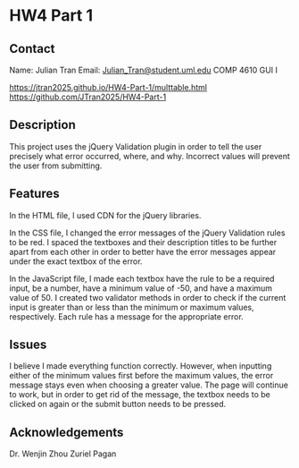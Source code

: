 # HW4 Part 1

## Contact
Name: Julian Tran
Email: Julian_Tran@student.uml.edu
COMP 4610 GUI I

https://jtran2025.github.io/HW4-Part-1/multtable.html
https://github.com/JTran2025/HW4-Part-1

## Description
This project uses the jQuery Validation plugin in order to tell the user precisely what error occurred, where, and why. Incorrect values will prevent the user from submitting.

## Features
In the HTML file, I used CDN for the jQuery libraries.

In the CSS file, I changed the error messages of the jQuery Validation rules to be red. I spaced the textboxes and their description titles to be further apart from each other in order to better have the error messages appear under the exact textbox of the error.

In the JavaScript file, I made each textbox have the rule to be a required input, be a number, have a minimum value of -50, and have a maximum value of 50. I created two validator methods in order to check if the current input is greater than or less than the minimum or maximum values, respectively. Each rule has a message for the appropriate error.

## Issues
I believe I made everything function correctly. However, when inputting either of the minimum values first before the maximum values, the error message stays even when choosing a greater value. The page will continue to work, but in order to get rid of the message, the textbox needs to be clicked on again or the submit button needs to be pressed.

## Acknowledgements
Dr. Wenjin Zhou
Zuriel Pagan
